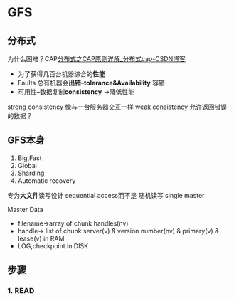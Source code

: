 # GFS

## 分布式

为什么困难？CAP[分布式之CAP原则详解_分布式cap-CSDN博客](https://blog.csdn.net/lixinkuan328/article/details/95535691)

- 为了获得几百台机器综合的**性能**
- Faults 总有机器会**出错**–**tolerance&Availability** 容错
- 可用性–数据复制**consistency** ->降低性能



strong consistency 像与一台服务器交互一样
weak consistency 允许返回错误的数据？

## GFS本身

1. Big,Fast
2. Global
3. Sharding
4. Automatic recovery



专为**大文件**读写设计
sequential access而不是 随机读写 
single master



Master Data

- filename->array of chunk handles(nv)
- handle-> list of chunk server(v) & version number(nv) & primary(v) & lease(v)      in RAM
- LOG,checkpoint  in DISK



## 步骤

### 1. READ





